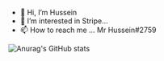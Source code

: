 - 👋 Hi, I’m Hussein
- 👀 I’m interested in Stripe...
- 📫 How to reach me ... Mr Hussein#2759

![Anurag's GitHub stats](https://github-readme-stats.vercel.app/api?username=HusseinGL&show_icons=true&theme=radical)
